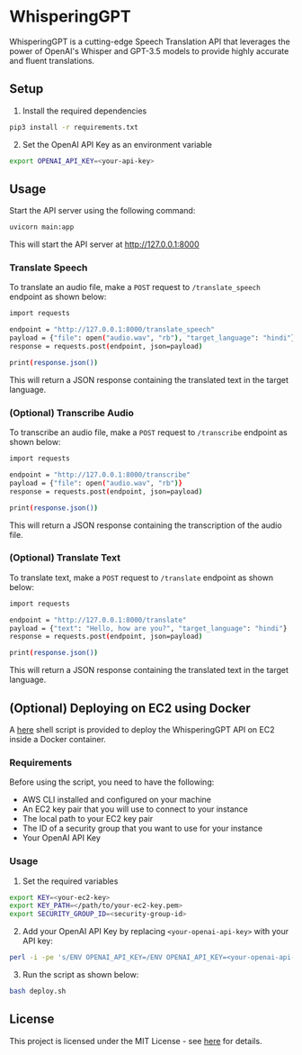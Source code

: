 # WhisperingGPT
WhisperingGPT is a cutting-edge Speech Translation API that leverages the power of OpenAI's Whisper and GPT-3.5 models to provide highly accurate and fluent translations.

## Setup
1. Install the required dependencies
```sh
pip3 install -r requirements.txt
```

2. Set the OpenAI API Key as an environment variable
```sh
export OPENAI_API_KEY=<your-api-key>
```

## Usage
Start the API server using the following command:
```sh
uvicorn main:app
```
This will start the API server at <ins>http://127.0.0.1:8000</ins>


### Translate Speech
To translate an audio file, make a `POST` request to `/translate_speech` endpoint as shown below:
```sh
import requests

endpoint = "http://127.0.0.1:8000/translate_speech"
payload = {"file": open("audio.wav", "rb"), "target_language": "hindi"}
response = requests.post(endpoint, json=payload)

print(response.json())
```
This will return a JSON response containing the translated text in the target language.

### (Optional) Transcribe Audio
To transcribe an audio file, make a `POST` request to `/transcribe` endpoint as shown below:
```sh
import requests

endpoint = "http://127.0.0.1:8000/transcribe"
payload = {"file": open("audio.wav", "rb")}
response = requests.post(endpoint, json=payload)

print(response.json())
```
This will return a JSON response containing the transcription of the audio file.

### (Optional) Translate Text
To translate text, make a `POST` request to `/translate` endpoint as shown below:
```sh
import requests

endpoint = "http://127.0.0.1:8000/translate"
payload = {"text": "Hello, how are you?", "target_language": "hindi"}
response = requests.post(endpoint, json=payload)

print(response.json())
```
This will return a JSON response containing the translated text in the target language.

## (Optional) Deploying on EC2 using Docker

A [here](deploy.sh) shell script is provided to deploy the WhisperingGPT API on EC2 inside a Docker container.

### Requirements
Before using the script, you need to have the following:

- AWS CLI installed and configured on your machine
- An EC2 key pair that you will use to connect to your instance
- The local path to your EC2 key pair
- The ID of a security group that you want to use for your instance
- Your OpenAI API Key

### Usage
1. Set the required variables
```sh
export KEY=<your-ec2-key>
export KEY_PATH=</path/to/your-ec2-key.pem>
export SECURITY_GROUP_ID=<security-group-id>
```

2. Add your OpenAI API Key by replacing `<your-openai-api-key>` with your API key:
```sh
perl -i -pe 's/ENV OPENAI_API_KEY=/ENV OPENAI_API_KEY=<your-openai-api-key>/ if $.==29' Dockerfile
```

3. Run the script as shown below:
```sh
bash deploy.sh
```

## License

This project is licensed under the MIT License - see [here](LICENSE) for details.